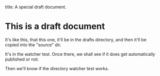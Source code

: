title: A special draft document.

# This is a draft document

It's like this, that this one, it'll be in the drafts directory, and then it'll be copied into the "source" dir.

It's in the watcher test. Once there, we shall see if it does get automatically published or not.

Then we'll know if the directory watcher test works.